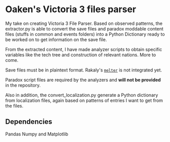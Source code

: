 # Oaken's Victoria 3 files parser

My take on creating Victoria 3 File Parser. Based on observed patterns, the extractor.py is able to convert the save files and paradox moddable content files (stuffs in common and events folders) into a Python Dictionary ready to be worked on to get information on the save file.

From the extracted content, I have made analyzer scripts to obtain specific variables like the tech tree and construction of relevant nations. More to come. 

Save files must be in plaintext format. Rakaly's [`melter`](https://github.com/rakaly/librakaly) is not integrated yet.

Paradox script files are required by the analyzers and **will not be provided** in the repository.

Also in addition, the convert_localization.py generate a Python dictionary from localization files, again based on patterns of entries I want to get from the files.

## Dependencies
Pandas Numpy and Matplotlib
